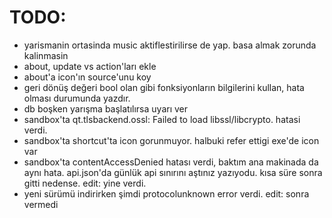 # TODO:

* yarismanin ortasinda music aktiflestirilirse de yap. basa almak zorunda kalinmasin
* about, update vs action'ları ekle
* about'a icon'ın source'unu koy
* geri dönüş değeri bool olan gibi fonksiyonların bilgilerini kullan, hata olması durumunda yazdır.
* db boşken yarışma başlatılırsa uyarı ver
* sandbox'ta qt.tlsbackend.ossl: Failed to load libssl/libcrypto. hatasi verdi. 
* sandbox'ta shortcut'ta icon gorunmuyor. halbuki refer ettigi exe'de icon var
* sandbox'ta contentAccessDenied hatası verdi, baktım ana makinada da aynı hata. api.json'da günlük api sınırını aştınız yazıyodu. kısa süre sonra gitti nedense. edit: yine verdi.
* yeni sürümü indirirken şimdi protocolunknown error verdi. edit: sonra vermedi